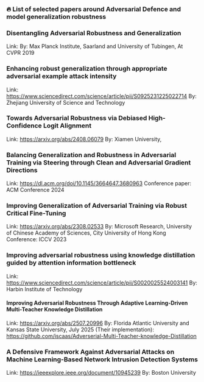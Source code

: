 ### 🔥 List of selected papers around Adversarial Defence and model generalization robustness

### Disentangling Adversarial Robustness and Generalization
Link: 
By: Max Planck Institute, Saarland and University of Tubingen, At CVPR 2019

### Enhancing robust generalization through appropriate adversarial example attack intensity
Link: https://www.sciencedirect.com/science/article/pii/S0925231225022714
By: Zhejiang University of Science and Technology 

### Towards Adversarial Robustness via Debiased High-Confidence Logit Alignment
Link: https://arxiv.org/abs/2408.06079
By: Xiamen University, 

### Balancing Generalization and Robustness in Adversarial Training via Steering through Clean and Adversarial Gradient Directions
Link: https://dl.acm.org/doi/10.1145/3664647.3680963
Conference paper: ACM Conference 2024

### Improving Generalization of Adversarial Training via Robust Critical Fine-Tuning
Link: https://arxiv.org/abs/2308.02533
By: Microsoft Research, University of Chinese Academy of Sciences, City University of Hong Kong
Conference: ICCV 2023

### Improving adversarial robustness using knowledge distillation guided by attention information bottleneck
Link: https://www.sciencedirect.com/science/article/pii/S0020025524003141
By: Harbin Institute of Technology

#### Improving Adversarial Robustness Through Adaptive Learning-Driven Multi-Teacher Knowledge Distillation
Link: https://arxiv.org/abs/2507.20996
By: Florida Atlantic University and Kansas State University, July 2025
(Their implementation): https://github.com/iscaas/Adverserial-Multi-Teacher-knowledge-Distillation

### A Defensive Framework Against Adversarial Attacks on Machine Learning-Based Network Intrusion Detection Systems
Link: https://ieeexplore.ieee.org/document/10945239
By: Boston University





